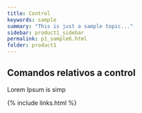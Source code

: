 ```yaml
---
title: Control
keywords: sample
summary: "This is just a sample topic..."
sidebar: product1_sidebar
permalink: p1_sample6.html
folder: product1
---
```


## Comandos relativos a control

Lorem Ipsum is simp

{% include links.html %}
